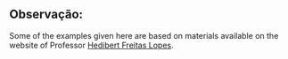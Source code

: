 ## Observação:

Some of the examples given here are based on materials available on the website of Professor [Hedibert Freitas Lopes](https://hedibert.org/).
